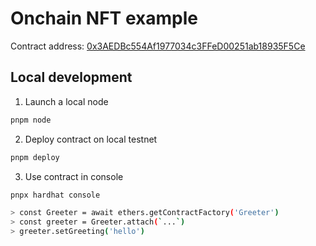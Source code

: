 # Onchain NFT example

Contract address: [0x3AEDBc554Af1977034c3FFeD00251ab18935F5Ce](https://rinkeby.etherscan.io/token/0x3AEDBc554Af1977034c3FFeD00251ab18935F5Ce)

## Local development

1. Launch a local node

```sh
pnpm node
```

2. Deploy contract on local testnet

```sh
pnpm deploy
```

3. Use contract in console

```sh
pnpx hardhat console

> const Greeter = await ethers.getContractFactory('Greeter')
> const greeter = Greeter.attach(`...`)
> greeter.setGreeting('hello')
```
